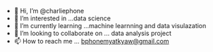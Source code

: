 - 👋 Hi, I’m @charliephone
- 👀 I’m interested in ...data science
- 🌱 I’m currently learning ...machine learnning and data visulazation
- 💞️ I’m looking to collaborate on ... data analysis project
- 📫 How to reach me ... bphonemyatkyaw@gmail.com

<!---
charliephone/charliephone is a ✨ special ✨ repository because its `README.md` (this file) appears on your GitHub profile.
You can click the Preview link to take a look at your changes.
--->
